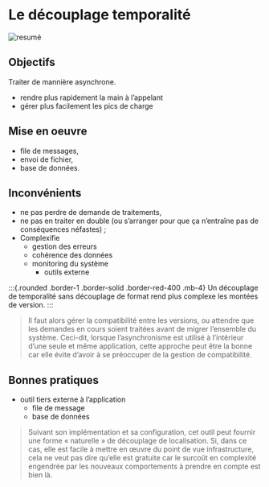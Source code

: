 # Le découplage temporalité


![resumé](./static/decouplage/decouplage-temporalite.png)


## Objectifs

Traiter de mannière asynchrone. 
- rendre plus rapidement la main à l’appelant
- gérer plus facilement les pics de charge

## Mise en oeuvre

- file de messages, 
- envoi de fichier, 
- base de données.

## Inconvénients

- ne pas perdre de demande de traitements, 
- ne pas en traiter en double (ou s’arranger pour que ça n’entraîne pas de conséquences néfastes) ;
- Complexifie 
  - gestion des erreurs 
  - cohérence des données
  - monitoring du système
    - outils externe

:::{.rounded .border-1 .border-solid .border-red-400  .mb-4}
Un découplage de temporalité sans découplage de format rend plus complexe les montées de version.
:::

> Il faut alors gérer la compatibilité entre les versions, ou attendre que les demandes en cours soient traitées avant de migrer l’ensemble du système. Ceci-dit, lorsque l’asynchronisme est utilisé à l’intérieur d’une seule et même application, cette approche peut être la bonne car elle évite d’avoir à se préoccuper de la gestion de compatibilité.

## Bonnes pratiques

- outil tiers externe à l’application 
  - file de message
  - base de données

> Suivant son implémentation et sa configuration, cet outil peut fournir une forme « naturelle » de découplage de localisation. Si, dans ce cas, elle est facile à mettre en œuvre du point de vue infrastructure, cela ne veut pas dire qu’elle est gratuite car le surcoût en complexité engendrée par les nouveaux comportements à prendre en compte est bien là.





